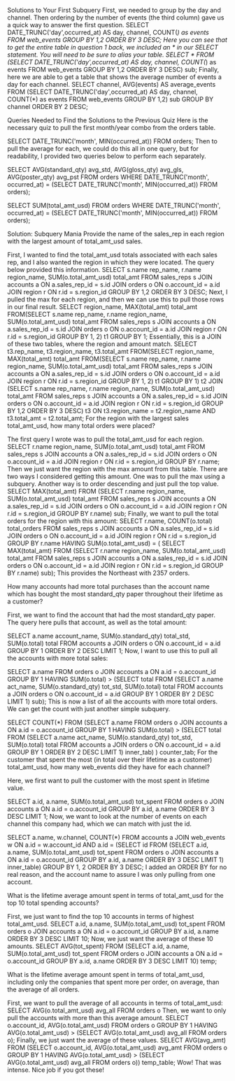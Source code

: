 Solutions to Your First Subquery
First, we needed to group by the day and channel. Then ordering by the number of events (the third column) gave us a quick way to answer the first question.
SELECT DATE_TRUNC('day',occurred_at) AS day,
   channel, COUNT(*) as events
FROM web_events
GROUP BY 1,2
ORDER BY 3 DESC;
Here you can see that to get the entire table in question 1 back, we included an * in our SELECT statement. You will need to be sure to alias your table.
SELECT *
FROM (SELECT DATE_TRUNC('day',occurred_at) AS day,
           channel, COUNT(*) as events
     FROM web_events 
     GROUP BY 1,2
     ORDER BY 3 DESC) sub;
Finally, here we are able to get a table that shows the average number of events a day for each channel.
SELECT channel, AVG(events) AS average_events
FROM (SELECT DATE_TRUNC('day',occurred_at) AS day,
             channel, COUNT(*) as events
      FROM web_events 
      GROUP BY 1,2) sub
GROUP BY channel
ORDER BY 2 DESC;


Queries Needed to Find the Solutions to the Previous Quiz
Here is the necessary quiz to pull the first month/year combo from the orders table.

SELECT DATE_TRUNC('month', MIN(occurred_at)) 
FROM orders;
Then to pull the average for each, we could do this all in one query, but for readability, I provided two queries below to perform each separately.

SELECT AVG(standard_qty) avg_std, AVG(gloss_qty) avg_gls, AVG(poster_qty) avg_pst
FROM orders
WHERE DATE_TRUNC('month', occurred_at) = 
     (SELECT DATE_TRUNC('month', MIN(occurred_at)) FROM orders);

SELECT SUM(total_amt_usd)
FROM orders
WHERE DATE_TRUNC('month', occurred_at) = 
      (SELECT DATE_TRUNC('month', MIN(occurred_at)) FROM orders);




Solution: Subquery Mania
Provide the name of the sales_rep in each region with the largest amount of total_amt_usd sales.

First, I wanted to find the total_amt_usd totals associated with each sales rep, and I also wanted the region in which they were located. The query below provided this information.
SELECT s.name rep_name, r.name region_name, SUM(o.total_amt_usd) total_amt
FROM sales_reps s
JOIN accounts a
ON a.sales_rep_id = s.id
JOIN orders o
ON o.account_id = a.id
JOIN region r
ON r.id = s.region_id
GROUP BY 1,2
ORDER BY 3 DESC;
Next, I pulled the max for each region, and then we can use this to pull those rows in our final result.
SELECT region_name, MAX(total_amt) total_amt
     FROM(SELECT s.name rep_name, r.name region_name, SUM(o.total_amt_usd) total_amt
             FROM sales_reps s
             JOIN accounts a
             ON a.sales_rep_id = s.id
             JOIN orders o
             ON o.account_id = a.id
             JOIN region r
             ON r.id = s.region_id
             GROUP BY 1, 2) t1
     GROUP BY 1;
Essentially, this is a JOIN of these two tables, where the region and amount match.
SELECT t3.rep_name, t3.region_name, t3.total_amt
FROM(SELECT region_name, MAX(total_amt) total_amt
     FROM(SELECT s.name rep_name, r.name region_name, SUM(o.total_amt_usd) total_amt
             FROM sales_reps s
             JOIN accounts a
             ON a.sales_rep_id = s.id
             JOIN orders o
             ON o.account_id = a.id
             JOIN region r
             ON r.id = s.region_id
             GROUP BY 1, 2) t1
     GROUP BY 1) t2
JOIN (SELECT s.name rep_name, r.name region_name, SUM(o.total_amt_usd) total_amt
     FROM sales_reps s
     JOIN accounts a
     ON a.sales_rep_id = s.id
     JOIN orders o
     ON o.account_id = a.id
     JOIN region r
     ON r.id = s.region_id
     GROUP BY 1,2
     ORDER BY 3 DESC) t3
ON t3.region_name = t2.region_name AND t3.total_amt = t2.total_amt;
For the region with the largest sales total_amt_usd, how many total orders were placed?

The first query I wrote was to pull the total_amt_usd for each region.
SELECT r.name region_name, SUM(o.total_amt_usd) total_amt
FROM sales_reps s
JOIN accounts a
ON a.sales_rep_id = s.id
JOIN orders o
ON o.account_id = a.id
JOIN region r
ON r.id = s.region_id
GROUP BY r.name;
Then we just want the region with the max amount from this table. There are two ways I considered getting this amount. One was to pull the max using a subquery. Another way is to order descending and just pull the top value.
SELECT MAX(total_amt)
FROM (SELECT r.name region_name, SUM(o.total_amt_usd) total_amt
             FROM sales_reps s
             JOIN accounts a
             ON a.sales_rep_id = s.id
             JOIN orders o
             ON o.account_id = a.id
             JOIN region r
             ON r.id = s.region_id
             GROUP BY r.name) sub;
Finally, we want to pull the total orders for the region with this amount:
SELECT r.name, COUNT(o.total) total_orders
FROM sales_reps s
JOIN accounts a
ON a.sales_rep_id = s.id
JOIN orders o
ON o.account_id = a.id
JOIN region r
ON r.id = s.region_id
GROUP BY r.name
HAVING SUM(o.total_amt_usd) = (
      SELECT MAX(total_amt)
      FROM (SELECT r.name region_name, SUM(o.total_amt_usd) total_amt
              FROM sales_reps s
              JOIN accounts a
              ON a.sales_rep_id = s.id
              JOIN orders o
              ON o.account_id = a.id
              JOIN region r
              ON r.id = s.region_id
              GROUP BY r.name) sub);
This provides the Northeast with 2357 orders.

How many accounts had more total purchases than the account name which has bought the most standard_qty paper throughout their lifetime as a customer?

First, we want to find the account that had the most standard_qty paper. The query here pulls that account, as well as the total amount:

SELECT a.name account_name, SUM(o.standard_qty) total_std, SUM(o.total) total
FROM accounts a
JOIN orders o
ON o.account_id = a.id
GROUP BY 1
ORDER BY 2 DESC
LIMIT 1;
Now, I want to use this to pull all the accounts with more total sales:

SELECT a.name
FROM orders o
JOIN accounts a
ON a.id = o.account_id
GROUP BY 1
HAVING SUM(o.total) > (SELECT total 
                   FROM (SELECT a.name act_name, SUM(o.standard_qty) tot_std, SUM(o.total) total
                         FROM accounts a
                         JOIN orders o
                         ON o.account_id = a.id
                         GROUP BY 1
                         ORDER BY 2 DESC
                         LIMIT 1) sub);
This is now a list of all the accounts with more total orders. We can get the count with just another simple subquery.

SELECT COUNT(*)
FROM (SELECT a.name
       FROM orders o
       JOIN accounts a
       ON a.id = o.account_id
       GROUP BY 1
       HAVING SUM(o.total) > (SELECT total 
                   FROM (SELECT a.name act_name, SUM(o.standard_qty) tot_std, SUM(o.total) total
                         FROM accounts a
                         JOIN orders o
                         ON o.account_id = a.id
                         GROUP BY 1
                         ORDER BY 2 DESC
                         LIMIT 1) inner_tab)
             ) counter_tab;
For the customer that spent the most (in total over their lifetime as a customer) total_amt_usd, how many web_events did they have for each channel?

Here, we first want to pull the customer with the most spent in lifetime value.

SELECT a.id, a.name, SUM(o.total_amt_usd) tot_spent
FROM orders o
JOIN accounts a
ON a.id = o.account_id
GROUP BY a.id, a.name
ORDER BY 3 DESC
LIMIT 1;
Now, we want to look at the number of events on each channel this company had, which we can match with just the id.

SELECT a.name, w.channel, COUNT(*)
FROM accounts a
JOIN web_events w
ON a.id = w.account_id AND a.id =  (SELECT id
                     FROM (SELECT a.id, a.name, SUM(o.total_amt_usd) tot_spent
                           FROM orders o
                           JOIN accounts a
                           ON a.id = o.account_id
                           GROUP BY a.id, a.name
                           ORDER BY 3 DESC
                           LIMIT 1) inner_table)
GROUP BY 1, 2
ORDER BY 3 DESC;
I added an ORDER BY for no real reason, and the account name to assure I was only pulling from one account.


What is the lifetime average amount spent in terms of total_amt_usd for the top 10 total spending accounts?

First, we just want to find the top 10 accounts in terms of highest total_amt_usd.
SELECT a.id, a.name, SUM(o.total_amt_usd) tot_spent
FROM orders o
JOIN accounts a
ON a.id = o.account_id
GROUP BY a.id, a.name
ORDER BY 3 DESC
LIMIT 10;
Now, we just want the average of these 10 amounts.
SELECT AVG(tot_spent)
FROM (SELECT a.id, a.name, SUM(o.total_amt_usd) tot_spent
      FROM orders o
      JOIN accounts a
      ON a.id = o.account_id
      GROUP BY a.id, a.name
      ORDER BY 3 DESC
       LIMIT 10) temp;

What is the lifetime average amount spent in terms of total_amt_usd, including only the companies that spent more per order, on average, than the average of all orders.

First, we want to pull the average of all accounts in terms of total_amt_usd:
SELECT AVG(o.total_amt_usd) avg_all
FROM orders o
Then, we want to only pull the accounts with more than this average amount.
SELECT o.account_id, AVG(o.total_amt_usd)
FROM orders o
GROUP BY 1
HAVING AVG(o.total_amt_usd) > (SELECT AVG(o.total_amt_usd) avg_all
                               FROM orders o);
Finally, we just want the average of these values.
SELECT AVG(avg_amt)
FROM (SELECT o.account_id, AVG(o.total_amt_usd) avg_amt
    FROM orders o
    GROUP BY 1
    HAVING AVG(o.total_amt_usd) > (SELECT AVG(o.total_amt_usd) avg_all
                                   FROM orders o)) temp_table;
Wow! That was intense. Nice job if you got these!